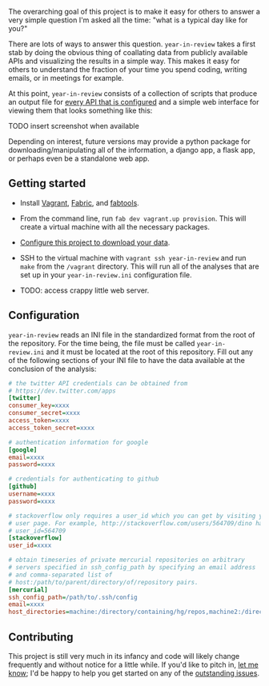 The overarching goal of this project is to make it easy for others to
answer a very simple question I'm asked all the time: "what is a
typical day like for you?"

There are lots of ways to answer this question. `year-in-review` takes a
first stab by doing the obvious thing of coallating data from
publicly available APIs and visualizing the results in a simple
way. This makes it easy for others to understand the fraction of your
time you spend coding, writing emails, or in meetings for example.

At this point, `year-in-review` consists of a collection of scripts that
produce an output file for
[every API that is configured](#configuration) and a simple web
interface for viewing them that looks something like this:

TODO insert screenshot when available

Depending on interest, future versions may provide a python package
for downloading/manipulating all of the information, a django app, a
flask app, or perhaps even be a standalone web app. 

Getting started
---------------

* Install [Vagrant](http://vagrantup.com),
  [Fabric](http://fabric.readthedocs.org/en/latest/installation.html),
  and [fabtools](http://fabtools.readthedocs.org/en/latest/).

* From the command line, run `fab dev vagrant.up provision`. This will
  create a virtual machine with all the necessary packages.

* [Configure this project to download your data](#configuration).

* SSH to the virtual machine with `vagrant ssh year-in-review` and run
  `make` from the `/vagrant` directory. This will run all of the
  analyses that are set up in your `year-in-review.ini` configuration file.

* TODO: access crappy little web server.

Configuration
-------------

`year-in-review` reads an INI file in the standardized format from
the root of the repository. For the time being, the file must be
called `year-in-review.ini` and it must be located at the root of this
repository. Fill out any of the following sections of your INI file to
have the data available at the conclusion of the analysis:

```ini
# the twitter API credentials can be obtained from
# https://dev.twitter.com/apps
[twitter]
consumer_key=xxxx
consumer_secret=xxxx
access_token=xxxx
access_token_secret=xxxx

# authentication information for google
[google]
email=xxxx
password=xxxx

# credentials for authenticating to github
[github]
username=xxxx
password=xxxx

# stackoverflow only requires a user_id which you can get by visiting your
# user page. For example, http://stackoverflow.com/users/564709/dino has
# user_id=564709
[stackoverflow]
user_id=xxxx

# obtain timeseries of private mercurial repositories on arbitrary
# servers specified in ssh_config_path by specifying an email address
# and comma-separated list of
# host:/path/to/parent/directory/of/repository pairs.
[mercurial]
ssh_config_path=/path/to/.ssh/config
email=xxxx
host_directories=machine:/directory/containing/hg/repos,machine2:/directory/containing/hg/repos
```

Contributing
------------

This project is still very much in its infancy and code will likely
change frequently and without notice for a little while. If you'd like
to pitch in, [let me know](https://twitter.com/deanmalmgren); I'd be
happy to help you get started on any of the
[outstanding issues](./issues).
